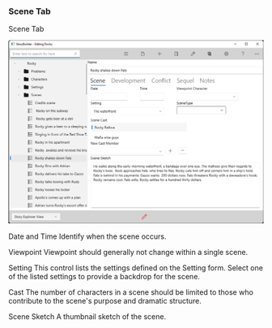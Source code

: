### Scene Tab ###
Scene Tab <br/>

![](Scene-Scene-Tab.png)

Date and Time		Identify when the scene occurs. <br/>

Viewpoint		Viewpoint should generally not change within a single scene. <br/>

Setting		This control lists the settings defined on the Setting form.  Select one of the listed settings to provide a backdrop for the scene. <br/>

Cast		The number of characters in a scene should be limited to those who contribute to the scene's purpose and dramatic structure. <br/>

Scene Sketch		A thumbnail sketch of the scene. <br/>



